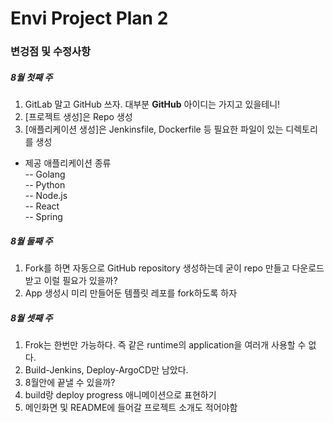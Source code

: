 # Envi Project Plan 2

### 변겅점 및 수정사항
##### 8월 첫째 주
1. GitLab 말고 GitHub 쓰자. 대부분 **GitHub** 아이디는 가지고 있을테니!   
2. [프로젝트 생성]은 Repo 생성  
3. [애플리케이션 생성]은 Jenkinsfile, Dockerfile 등 필요한 파일이 있는 디렉토리를 생성
- 제공 애플리케이션 종류  
-- Golang  
-- Python  
-- Node.js  
-- React  
-- Spring  

##### 8월 둘째 주
1. Fork를 하면 자동으로 GitHub repository 생성하는데 굳이 repo 만들고 다운로드받고 이럴 필요가 있을까?   
2. App 생성시 미리 만들어둔 템플릿 레포를 fork하도록 하자    

##### 8월 셋째 주
1. Frok는 한번만 가능하다. 즉 같은 runtime의 application을 여러개 사용할 수 없다.   
2. Build-Jenkins, Deploy-ArgoCD만 남았다.   
3. 8월안에 끝낼 수 있을까?   
4. build랑 deploy progress 애니메이션으로 표현하기   
5. 메인화면 및 README에 들어갈 프로젝트 소개도 적어야함


